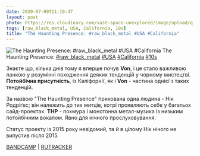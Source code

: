 ```yaml
---
date: 2020-07-09T11:19:47
layout: post
photo: https://res.cloudinary.com/vast-space-unexplored/image/upload/q_auto,dpr_auto,w_auto/photos/photo_1017_09-07-2020_11-19-47.jpg
tags: [raw_black_metal, USA, California, 10s]
title: "The Haunting Presence: #raw_black_metal #USA #California"
---
```

![The Haunting Presence: #raw_black_metal #USA #California](https://res.cloudinary.com/vast-space-unexplored/image/upload/q_auto,dpr_auto,w_auto/photos/photo_1017_09-07-2020_11-19-47.jpg)
The Haunting Presence: [#raw_black_metal](/tags/#raw_black_metal) [#USA](/tags/#USA) [#California](/tags/#California) [#10s](/tags/#10s)

Знаєте що, кілька днів тому я вперше почув **Von**, і це стало важливою ланкою у розумінні походження деяких тенденцій у чорному мистецтві. **Потойбічна присутність**, із Каліфорнії, як і **Von** - частина однієї з таких тенденцій.

За назвою &quot;The Haunting Presence&quot; прихована одна людина - Нік Родріґес; він належить до тих митців, котрі проявляють себе у багатьох сайд-проектах. **THP** - похмура і монотонна метал-музика із низьким потойбічним вокалом. Явно для нічного прослуховування.

Статус проекту із 2015 року невідомий, та й в цілому Нік нічого не випустив після 2015.

[BANDCAMP](https://crepusculonegro.bandcamp.com/album/cn-23-muknal-the-haunting-presence) \| [RUTRACKER](https://rutracker.org/forum/viewtopic.php?t=3934927)
